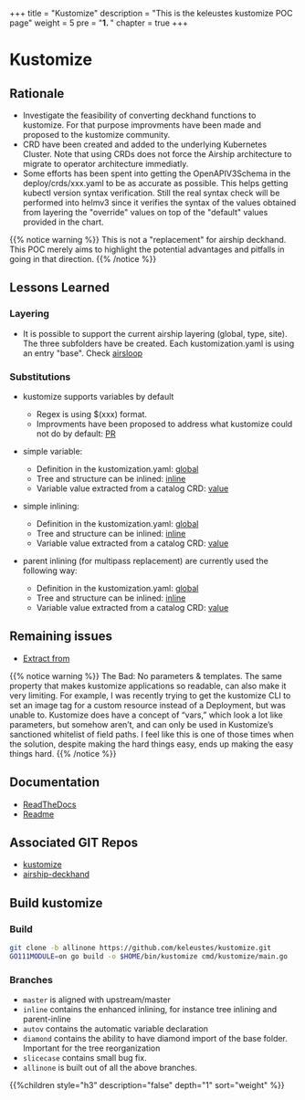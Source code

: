 +++
title = "Kustomize"
description = "This is the keleustes kustomize POC page"
weight = 5
pre = "<b>1. </b>"
chapter = true
+++

# Kustomize

## Rationale

- Investigate the feasibility of converting deckhand functions to kustomize.
  For that purpose improvments have been made and proposed to the kustomize community.
- CRD have been created and added to the underlying Kubernetes Cluster.
  Note that using CRDs does not force the Airship architecture to migrate to operator
  architecture immediatly.
- Some efforts has been spent into getting the OpenAPIV3Schema in the deploy/crds/xxx.yaml
  to be as accurate as possible. This helps getting kubectl version syntax verification.
  Still the real syntax check will be performed into helmv3 since it verifies the syntax
  of the values obtained from layering the "override" values on top of the "default" values
  provided in the chart.

{{% notice warning %}}
This is not a "replacement" for airship deckhand. This POC merely aims to highlight the potential advantages and pitfalls in going in that direction.
{{% /notice %}}

## Lessons Learned

### Layering

- It is possible to support the current airship layering (global, type, site). The three subfolders have be created.
  Each kustomization.yaml is using an entry "base". Check [airsloop](https://github.com/keleustes/treasuremap/blob/master/site/airsloop/kustomization.yaml#L5)

### Substitutions

- kustomize supports variables by default
  - Regex is using $(xxx) format.
  - Improvments have been proposed to address what kustomize could not do by default: [PR](https://github.com/kubernetes-sigs/kustomize/pull/1111)

- simple variable: 
  - Definition in the kustomization.yaml: [global](https://github.com/keleustes/treasuremap/blob/master/global/kustomization.yaml#L1085)
  - Tree and structure can be inlined: [inline](https://github.com/keleustes/treasuremap/blob/master/global/software/charts/ucp/drydock/maas.yaml#L48)
  - Variable value extracted from a catalog CRD: [value](https://github.com/keleustes/treasuremap/blob/master/site/airsloop/networks/common-addresses.yaml#L12)

- simple inlining:
  - Definition in the kustomization.yaml: [global](https://github.com/keleustes/treasuremap/blob/master/global/kustomization.yaml#L2553)
  - Tree and structure can be inlined: [inline](https://github.com/keleustes/treasuremap/blob/master/global/software/charts/osh/openstack-glance/glance.yaml#L20)
  - Variable value extracted from a catalog CRD: [value](https://github.com/keleustes/treasuremap/blob/master/global/software/config/versions.yaml#L127)

- parent inlining (for multipass replacement) are currently used the following way:
  - Definition in the kustomization.yaml: [global](https://github.com/keleustes/treasuremap/blob/master/global/kustomization.yaml#L2089)
  - Tree and structure can be inlined: [inline](https://github.com/keleustes/treasuremap/blob/master/global/software/charts/osh/openstack-glance/glance.yaml#L130)
  - Variable value extracted from a catalog CRD: [value](https://github.com/keleustes/treasuremap/blob/master/type/sloop/config/endpoints.yaml#L675)

## Remaining issues

- [Extract from](https://blog.argoproj.io/the-state-of-kubernetes-configuration-management-d8b06c1205)

{{% notice warning %}}
The Bad:
No parameters & templates. The same property that makes kustomize applications so readable, can also make it very limiting. For example, I was recently trying to get the kustomize CLI to set an image tag for a custom resource instead of a Deployment, but was unable to. Kustomize does have a concept of “vars,” which look a lot like parameters, but somehow aren’t, and can only be used in Kustomize’s sanctioned whitelist of field paths. I feel like this is one of those times when the solution, despite making the hard things easy, ends up making the easy things hard.
{{% /notice %}}

## Documentation

- [ReadTheDocs](https://airshipit.readthedocs.io/projects/deckhand/en/latest/)
- [Readme](https://github.com/keleustes/kustomize/blob/master/README.md)

## Associated GIT Repos

- [kustomize](https://github.com/keleustes/kustomize)
- [airship-deckhand](https://github.com/airshipit/deckhand)

## Build kustomize

### Build

```bash
git clone -b allinone https://github.com/keleustes/kustomize.git
GO111MODULE=on go build -o $HOME/bin/kustomize cmd/kustomize/main.go
```

### Branches

- `master` is aligned with upstream/master
- `inline` contains the enhanced inlining, for instance tree inlining and parent-inline
- `autov` contains the automatic variable declaration
- `diamond` contains the ability to have diamond import of the base folder.
  Important for the tree reorganization
- `slicecase` contains small bug fix.
- `allinone` is built out of all the above branches.

<!--more-->

{{%children style="h3" description="false" depth="1" sort="weight" %}}
